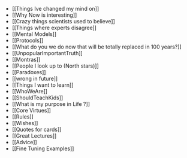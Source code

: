 - [[Things Ive changed my mind on]]
- [[Why Now is interesting]]
- [[Crazy things scientists used to believe]]
- [[Things where experts disagree]]
- [[Mental Models]]
- [[Protocols]]
- [[What do you we do now that will be totally replaced in 100 years?]]
- [[UnpopularImportantTruth]]
- [[Montras]]
- [[People I look up to (North stars)]]
- [[Paradoxes]]
- [[wrong in future]]
- [[Things I want to learn]]
- [[WhoWeAre]]
- [[ShouldTeachKids]]
- [[What is my purpose in Life ?]]
- [[Core Virtues]]
- [[Rules]]
- [[Wishes]]
- [[Quotes for cards]]
- [[Great Lectures]]
- [[Advice]]
- [[Fine Tuning Examples]]





